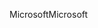 <span data-ttu-id="fb24f-101">Microsoft</span><span class="sxs-lookup"><span data-stu-id="fb24f-101">Microsoft</span></span>